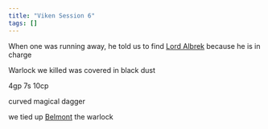 ```yaml
---
title: "Viken Session 6"
tags: []
---
```


When one was running away, he told us to find [Lord Albrek](content/NPCs/Lord%20Albrek.md) because he is in charge

Warlock we killed was covered in black dust

4gp 7s 10cp

curved magical dagger

we tied up [Belmont](content/NPCs/Belmont.md) the warlock
